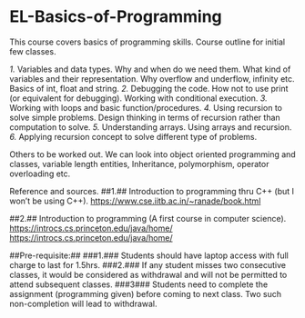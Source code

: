 # EL-Basics-of-Programming
This course covers basics of programming skills.
Course outline for initial few classes.

*1.* Variables and data types. Why and when do we need them. What kind of variables and their representation. Why overflow and underflow, infinity etc. Basics of int, float and string.
*2.* Debugging the code. How not to use print (or equivalent for debugging). Working with conditional execution.
*3.* Working with loops and basic function/procedures.
*4.* Using recursion to solve simple problems. Design thinking in terms of recursion rather than computation to solve.
*5.* Understanding arrays. Using arrays and recursion.
*6.* Applying recursion concept to solve different type of problems.

Others to be worked out. We can look into object oriented programming and classes, variable length entities, Inheritance, polymorphism, operator overloading etc.

Reference and sources.
##1.## Introduction to programming thru C++ (but I won’t be using C++). 
https://www.cse.iitb.ac.in/~ranade/book.html

##2.## Introduction to programming (A first course in computer science).
https://introcs.cs.princeton.edu/java/home/
https://introcs.cs.princeton.edu/java/home/

##Pre-requisite:##
###1.### Students should have laptop access with full charge to last for 1.5hrs.
###2.### If any student misses two consecutive classes, it would be considered as withdrawal and will not be permitted to attend subsequent classes.
###3### Students need to complete the assignment (programming given) before coming to next class. Two such non-completion will lead to withdrawal.
